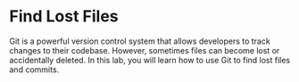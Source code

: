 # Find Lost Files

Git is a powerful version control system that allows developers to track changes to their codebase. However, sometimes files can become lost or accidentally deleted. In this lab, you will learn how to use Git to find lost files and commits.
